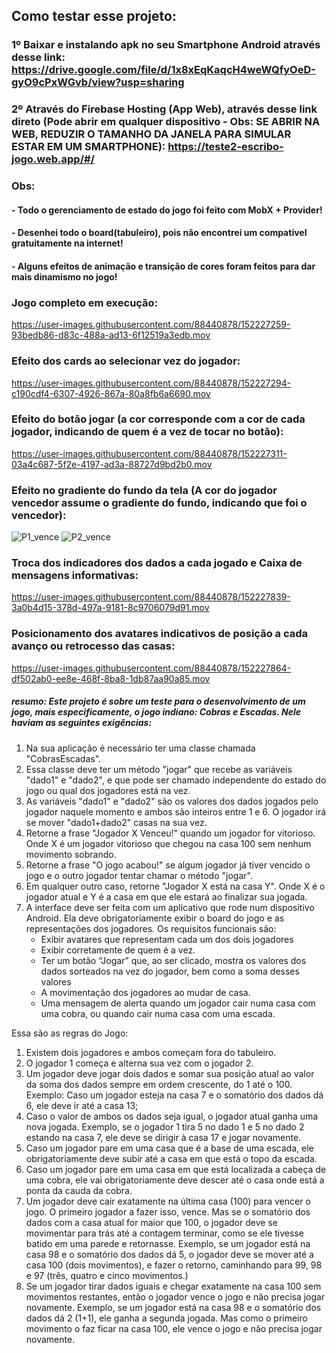 ## Como testar esse projeto:
### 1º Baixar e instalando apk no seu Smartphone Android através desse link: https://drive.google.com/file/d/1x8xEqKaqcH4weWQfyOeD-gyO9cPxWGvb/view?usp=sharing
### 2º Através do Firebase Hosting (App Web), através desse link direto (Pode abrir em qualquer dispositivo - Obs: SE ABRIR NA WEB, REDUZIR O TAMANHO DA JANELA PARA SIMULAR ESTAR EM UM SMARTPHONE): https://teste2-escribo-jogo.web.app/#/

### Obs: 
#### - Todo o gerenciamento de estado do jogo foi feito com MobX + Provider!
#### - Desenhei todo o board(tabuleiro), pois não encontrei um compatível gratuitamente na internet!
#### - Alguns efeitos de animação e transição de cores foram feitos para dar mais dinamismo no jogo!

### Jogo completo em execução:
https://user-images.githubusercontent.com/88440878/152227259-93bedb86-d83c-488a-ad13-6f12519a3edb.mov


### Efeito dos cards ao selecionar vez do jogador:
https://user-images.githubusercontent.com/88440878/152227294-c190cdf4-6307-4926-867a-80a8fb6a6690.mov


### Efeito do botão jogar (a cor corresponde com a cor de cada jogador, indicando de quem é a vez de tocar no botão):
https://user-images.githubusercontent.com/88440878/152227311-03a4c687-5f2e-4197-ad3a-88727d9bd2b0.mov


### Efeito no gradiente do fundo da tela (A cor do jogador vencedor assume o gradiente do fundo, indicando que foi o vencedor):
![P1_vence](https://user-images.githubusercontent.com/88440878/152227759-0513a9b3-521e-4a7d-a3a5-5fbe147bc4c1.png)
![P2_vence](https://user-images.githubusercontent.com/88440878/152227768-4fb72e49-56bd-45b9-901e-ba159ea20f20.png)

### Troca dos indicadores dos dados a cada jogado e Caixa de mensagens informativas:
https://user-images.githubusercontent.com/88440878/152227839-3a0b4d15-378d-497a-9181-8c9706079d91.mov


### Posicionamento dos avatares indicativos de posição a cada avanço ou retrocesso das casas:
https://user-images.githubusercontent.com/88440878/152227864-df502ab0-ee8e-468f-8ba8-1db87aa90a85.mov



##### resumo: Este projeto é sobre um teste para o desenvolvimento de um jogo, mais especificamente, o jogo indiano: Cobras e Escadas. Nele haviam as seguintes exigências:

1. Na sua aplicação é necessário ter uma classe chamada "CobrasEscadas". 
2. Essa classe deve ter um método "jogar" que recebe as variáveis "dado1" e "dado2", e que pode ser chamado independente do estado do jogo ou qual dos jogadores está na vez. 
3. As variáveis "dado1" e "dado2" são os valores dos dados jogados pelo jogador naquele momento e ambos são inteiros entre 1 e 6. O jogador irá se mover "dado1+dado2" casas na sua vez. 
4. Retorne a frase "Jogador X Venceu!" quando um jogador for vitorioso. Onde X é um jogador vitorioso que chegou na casa 100 sem nenhum movimento sobrando. 
5. Retorne a frase "O jogo acabou!" se algum jogador já tiver vencido o jogo e o outro jogador tentar chamar o método "jogar". 
6. Em qualquer outro caso, retorne "Jogador X está na casa Y". Onde X é o jogador atual e Y é a casa em que ele estará ao finalizar sua jogada. 
7. A interface deve ser feita com um aplicativo que rode num dispositivo Android. Ela deve obrigatoriamente exibir o board do jogo e as representações dos jogadores. Os requisitos funcionais são: 
    * Exibir avatares que representam cada um dos dois jogadores 
    * Exibir corretamente de quem é a vez. 
    * Ter um botão “Jogar” que, ao ser clicado, mostra os valores dos dados sorteados na vez do jogador, bem como a soma desses valores 
    * A movimentação dos jogadores ao mudar de casa. 
    * Uma mensagem de alerta quando um jogador cair numa casa com uma cobra, ou quando cair numa casa com uma escada. 

Essa são as regras do Jogo:

1. Existem dois jogadores e ambos começam fora do tabuleiro. 
2. O jogador 1 começa e alterna sua vez com o jogador 2. 
3. Um jogador deve jogar dois dados e somar sua posição atual ao valor da soma dos dados sempre em ordem crescente, do 1 até o 100. Exemplo: Caso um jogador esteja na casa 7 e o somatório dos dados dá 6, ele deve ir até a casa 13; 
4. Caso o valor de ambos os dados seja igual, o jogador atual ganha uma nova jogada. Exemplo, se o jogador 1 tira 5 no dado 1 e 5 no dado 2 estando na casa 7, ele deve se dirigir à casa 17 e jogar novamente. 
5. Caso um jogador pare em uma casa que é a base de uma escada, ele obrigatoriamente deve subir até a casa em que está o topo da escada. 
6. Caso um jogador pare em uma casa em que está localizada a cabeça de uma cobra, ele vai obrigatoriamente deve descer até o casa onde está a ponta da cauda da cobra. 
7. Um jogador deve cair exatamente na última casa (100) para vencer o jogo. O primeiro jogador a fazer isso, vence. Mas se o somatório dos dados com a casa atual for maior que 100, o jogador deve se movimentar para trás até a contagem terminar, como se ele tivesse batido em uma parede e retornasse. Exemplo, se um jogador está na casa 98 e o somatório dos dados dá 5, o jogador deve se mover até a casa 100 (dois movimentos), e fazer o retorno, caminhando para 99, 98 e 97 (três, quatro e cinco movimentos.)
8. Se um jogador tirar dados iguais e chegar exatamente na casa 100 sem movimentos restantes, então o jogador vence o jogo e não precisa jogar novamente. Exemplo, se um jogador está na casa 98 e o somatório dos dados dá 2 (1+1), ele ganha a segunda jogada. Mas como o primeiro movimento o faz ficar na casa 100, ele vence o jogo e não precisa jogar novamente.
